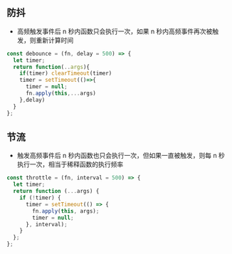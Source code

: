 <!--
 * @Description:
 * @Author: huxianc
 * @Date: 2021-03-24 16:57:00
 * @LastEditors: huxianc
 * @LastEditTime: 2021-03-24 17:02:25
-->

## 防抖

- 高频触发事件后 n 秒内函数只会执行一次，如果 n 秒内高频事件再次被触发，则重新计算时间

```js
const debounce = (fn, delay = 500) => {
  let timer;
  return function(..args){
    if(timer) clearTimeout(timer)
    timer = setTimeout(()=>{
      timer = null;
      fn.apply(this,...args)
    },delay)
  }
};
```

## 节流

- 触发高频事件后 n 秒内函数也只会执行一次，但如果一直被触发，则每 n 秒执行一次，相当于稀释函数的执行频率

```js
const throttle = (fn, interval = 500) => {
  let timer;
  return function (...args) {
    if (!timer) {
      timer = setTimeout(() => {
        fn.apply(this, args);
        timer = null;
      }, interval);
    }
  };
};
```
